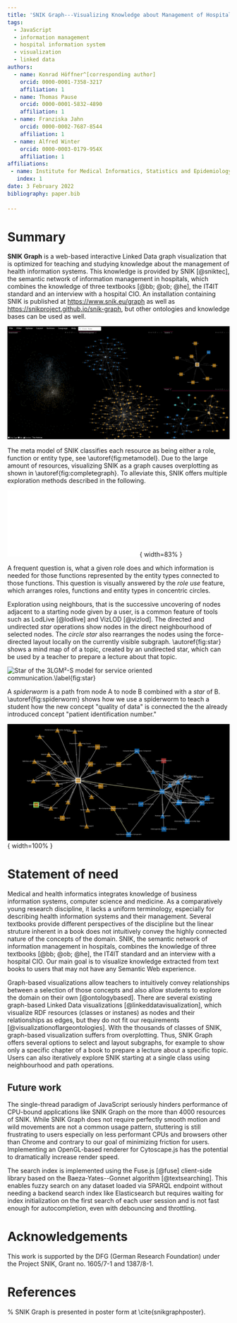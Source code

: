 ```yaml
---
title: 'SNIK Graph---Visualizing Knowledge about Management of Hospital Information Systems'
tags:
  - JavaScript
  - information management
  - hospital information system
  - visualization
  - linked data
authors:
  - name: Konrad Höffner^[corresponding author]
    orcid: 0000-0001-7358-3217
    affiliation: 1
  - name: Thomas Pause
    orcid: 0000-0001-5832-4890
    affiliation: 1
  - name: Franziska Jahn
    orcid: 0000-0002-7687-8544
    affiliation: 1
  - name: Alfred Winter
    orcid: 0000-0003-0179-954X
    affiliation: 1
affiliations:
 - name: Institute for Medical Informatics, Statistics and Epidemiology, Medical Faculty, Leipzig University
   index: 1
date: 3 February 2022
bibliography: paper.bib

---
```


# Summary

**SNIK Graph** is a web-based interactive Linked Data graph visualization that is optimized for teaching and studying knowledge about the management of health information systems.
This knowledge is provided by SNIK [@sniktec], the semantic network of information management in hospitals, which combines the knowledge of three textbooks [@bb; @ob; @he], the IT4IT standard and an interview with a hospital CIO.
An installation containing SNIK is published at <https://www.snik.eu/graph> as well as <https://snikproject.github.io/snik-graph>, but other ontologies and knowledge bases can be used as well.

![Full view and subgraphs around *information management*, *systems* and *project*.\label{fig:completegraph}](img/graph.png)

The meta model of SNIK classifies each resource as being either a role, function or entity type, see \autoref{fig:metamodel}.
Due to the large amount of resources, visualizing SNIK as a graph causes overplotting as shown in \autoref{fig:completegraph}.
To alleviate this, SNIK offers multiple exploration methods described in the following.

![The SNIK Meta Model.\label{fig:metamodel}](metamodel.pdf){ width=83% }

A frequent question is, what a given role does and which information is needed for those functions represented by the entity types connected to those functions.
This question is visually answered by the *role use* feature, which arranges roles, functions and entity types in concentric circles.

Exploration using neighbours, that is the successive uncovering of nodes adjacent to a starting node given by a user, is a common feature of tools such as LodLive [@lodlive] and VizLOD [@vizlod].
The directed and undirected *star* operations show nodes in the direct neighbourhood of selected nodes.
The *circle star* also rearranges the nodes using the force-directed layout locally on the currently visible subgraph.
\autoref{fig:star} shows a mind map of of a topic, created by an undirected star, which can be used by a teacher to prepare a lecture about that topic.

![*Star* of the 3LGM²-S model for service oriented communication.\label{fig:star}](img/star.png)

A *spiderworm* is a path from node A to node B combined with a *star* of B.
\autoref{fig:spiderworm} shows how we use a spiderworm to teach a student how the new concept "quality of data" is connected the the already introduced concept "patient identification number."

![*Spiderworm* from *Application System* to *Application Component*.\label{fig:spiderworm}](img/spiderworm.png){ width=100% }

# Statement of need
Medical and health informatics integrates knowledge of business information systems, computer science and medicine.
As a comparatively young research discipline, it lacks a uniform terminology, especially for describing health information systems and their management.
Several textbooks provide different perspectives of the discipline but the linear struture inherent in a book does not intuitively convey the highly connected nature of the concepts of the domain.
SNIK, the semantic network of information management in hospitals, combines the knowledge of three textbooks [@bb; @ob; @he], the IT4IT standard and an interview with a hospital CIO.
Our main goal is to visualize knowledge extracted from text books to users that may not have any Semantic Web experience.

Graph-based visualizations allow teachers to intuitively convey relationships between a selection of those concepts and also allow students to explore the domain on their own [@ontologybased].
There are several existing graph-based Linked Data visualizations [@linkeddatavisualization], which visualize RDF resources (classes or instanes) as nodes and their relationships as edges, but they do not fit our requirements [@visualizationoflargeontologies].
With the thousands of classes of SNIK, graph-based visualization suffers from overplotting.
Thus, SNIK Graph offers several options to select and layout subgraphs, for example to show only a specific chapter of a book to prepare a lecture about a specific topic.
Users can also iteratively explore SNIK starting at a single class using neighbourhood and path operations.

## Future work
The single-thread paradigm of JavaScript seriously hinders performance of CPU-bound applications like SNIK Graph on the more than 4000 resources of SNIK.
While SNIK Graph does not require perfectly smooth motion and wild movements are not a common usage pattern, stuttering is still frustrating to users especially on less performant CPUs and browsers other than Chrome and contrary to our goal of minimizing friction for users. 
Implementing an OpenGL-based renderer for Cytoscape.js has the potential to dramatically increase render speed.

The search index is implemented using the Fuse.js [@fuse] client-side library based on the Baeza-Yates--Gonnet algorithm [@textsearching].
This enables fuzzy search on any dataset loaded via SPARQL endpoint without needing a backend search index like Elasticsearch but requires waiting for index initialization on the first search of each user session and is not fast enough for autocompletion, even with debouncing and throttling.

# Acknowledgements
This work is supported by the DFG (German Research Foundation) under the Project SNIK, Grant no. 1605/7-1 and 1387/8-1.

# References
% SNIK Graph is presented in poster form at \cite{snikgraphposter}.

